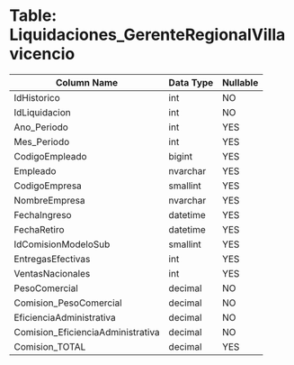# Table: Liquidaciones_GerenteRegionalVillavicencio

| Column Name | Data Type | Nullable |
|-------------|-----------|----------|
| IdHistorico | int | NO |
| IdLiquidacion | int | NO |
| Ano_Periodo | int | YES |
| Mes_Periodo | int | YES |
| CodigoEmpleado | bigint | YES |
| Empleado | nvarchar | YES |
| CodigoEmpresa | smallint | YES |
| NombreEmpresa | nvarchar | YES |
| FechaIngreso | datetime | YES |
| FechaRetiro | datetime | YES |
| IdComisionModeloSub | smallint | YES |
| EntregasEfectivas | int | YES |
| VentasNacionales | int | YES |
| PesoComercial | decimal | NO |
| Comision_PesoComercial | decimal | NO |
| EficienciaAdministrativa | decimal | NO |
| Comision_EficienciaAdministrativa | decimal | NO |
| Comision_TOTAL | decimal | YES |
